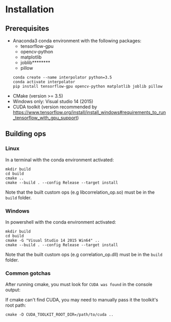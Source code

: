 # Installation

## Prerequisites

*   Anaconda3 conda environment with the following packages:
    *   tensorflow-gpu
    *   opencv-python
    *   matplotlib
    *   joblib********
    *   pillow
    ```
    conda create --name interpolator python=3.5
    conda activate interpolator
    pip install tensorflow-gpu opencv-python matplotlib joblib pillow
    ```
*   CMake (version >= 3.5)
*   Windows only: Visual studio 14 (2015)
*   CUDA toolkit (version recommended by https://www.tensorflow.org/install/install_windows#requirements_to_run_tensorflow_with_gpu_support)

## Building ops

### Linux

In a terminal with the conda environment activated:

```
mkdir build
cd build
cmake ..
cmake --build . --config Release --target install
```

Note that the built custom ops (e.g libcorrelation_op.so) must be in the `build` folder.

### Windows

In powershell with the conda environment activated:

```
mkdir build
cd build
cmake -G "Visual Studio 14 2015 Win64" ..
cmake --build . --config Release --target install
```

Note that the built custom ops (e.g correlation_op.dll) must be in the `build` folder.

### Common gotchas

After running cmake, you must look for ```CUDA was found``` in the console output:

If cmake can't find CUDA, you may need to manually pass it the toolkit's root path:

```
cmake -D CUDA_TOOLKIT_ROOT_DIR=/path/to/cuda ..
```
